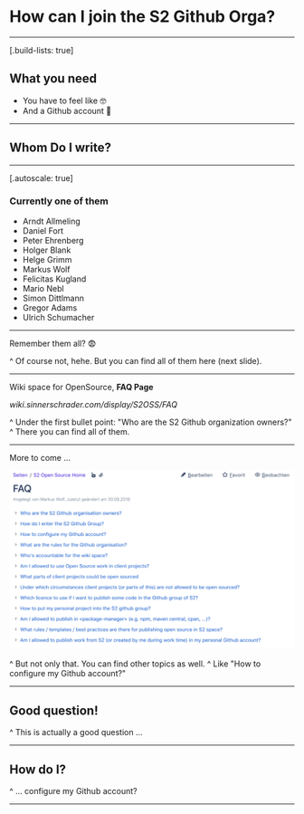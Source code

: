# How can I join the S2 Github Orga?

---

[.build-lists: true]

## What you need

- You have to feel like 🤓
- And a Github account 🚀

---

## Whom Do I write?

---

[.autoscale: true]

### Currently one of them

- Arndt Allmeling
- Daniel Fort
- Peter Ehrenberg
- Holger Blank
- Helge Grimm
- Markus Wolf
- Felicitas Kugland
- Mario Nebl
- Simon Dittlmann
- Gregor Adams
- Ulrich Schumacher

---

Remember them all? 😨

^ Of course not, hehe. But you can find all of them here (next slide).

---

Wiki space for OpenSource, **FAQ Page**

_wiki.sinnerschrader.com/display/S2OSS/FAQ_

^ Under the first bullet point: "Who are the S2 Github organization owners?"
^ There you can find all of them.

---

More to come ...

![inline](images/wiki-faq.png)

^ But not only that. You can find other topics as well.
^ Like "How to configure my Github account?"

---

## Good question!

^ This is actually a good question ...

---

## How do I?

^ ... configure my Github account?

---
